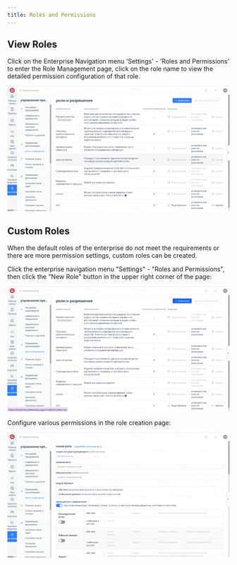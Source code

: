 ```yaml
---
title: Roles and Permissions
---
```


## View Roles

Click on the Enterprise Navigation menu 'Settings' - 'Roles and Permissions' to enter the Role Management page, click on the role name to view the detailed permission configuration of that role.

![Image Description](assets/image387.png)

## Custom Roles

When the default roles of the enterprise do not meet the requirements or there are more permission settings, custom roles can be created.

Click the enterprise navigation menu "Settings" - "Roles and Permissions", then click the "New Role" button in the upper right corner of the page:

![Image Description](assets/image388.png)

Configure various permissions in the role creation page:

![Image Description](assets/image389.png)